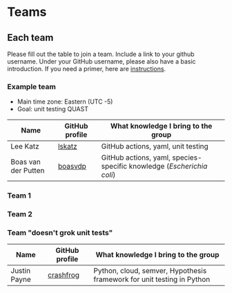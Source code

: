 # Teams

## Each team

Please fill out the table to join a team.
Include a link to your github username.
Under your GitHub username, please also have a basic introduction.
If you need a primer, here are [instructions](https://docs.github.com/en/free-pro-team@latest/github/setting-up-and-managing-your-github-profile/about-your-profile).

### Example team

* Main time zone: Eastern (UTC -5)
* Goal: unit testing QUAST

Name                | GitHub profile                       | What knowledge I bring to the group
--------------------|--------------------------------------|------------------------------------
Lee Katz            | [lskatz](https://github.com/lskatz)  | GitHub actions, yaml, unit testing
Boas van der Putten | [boasvdp](https://github.com/boasvdp)| GitHub actions, yaml, species-specific knowledge (_Escherichia coli_)

### Team 1

### Team 2

### Team "doesn't grok unit tests"
Name                | GitHub profile                            | What knowledge I bring to the group
--------------------|-------------------------------------------|------------------------------------
Justin Payne        | [crashfrog](https://github.com/crashfrog) | Python, cloud, semver, Hypothesis framework for unit testing in Python